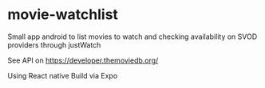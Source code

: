 # movie-watchlist

Small app android to list movies to watch and checking availability on SVOD providers through justWatch

See API on https://developer.themoviedb.org/

Using React native
Build via Expo

